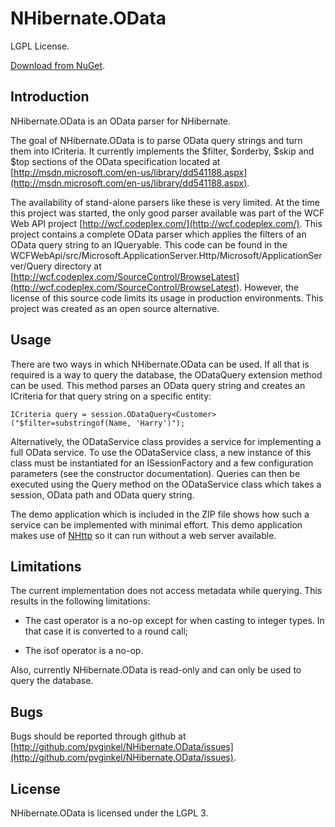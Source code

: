 # NHibernate.OData

LGPL License.

[Download from NuGet](http://nuget.org/packages/NHibernate.OData).

## Introduction

NHibernate.OData is an OData parser for NHibernate.

The goal of NHibernate.OData is to parse OData query strings and turn them
into ICriteria. It currently implements the $filter, $orderby, $skip and
$top sections of the OData specification located at
[http://msdn.microsoft.com/en-us/library/dd541188.aspx](http://msdn.microsoft.com/en-us/library/dd541188.aspx).

The availability of stand-alone parsers like these is very limited. At the time
this project was started, the only good parser available was part
of the WCF Web API project [http://wcf.codeplex.com/](http://wcf.codeplex.com/).
This project contains a complete OData parser which applies the filters
of an OData query string to an IQueryable. This code can be found in the
WCFWebApi/src/Microsoft.ApplicationServer.Http/Microsoft/ApplicationServer/Query
directory at [http://wcf.codeplex.com/SourceControl/BrowseLatest](http://wcf.codeplex.com/SourceControl/BrowseLatest).
However, the license of this source code limits its usage in production
environments. This project was created as an open source alternative.

## Usage

There are two ways in which NHibernate.OData can be used. If all that is required
is a way to query the database, the ODataQuery extension method can be used.
This method parses an OData query string and creates an ICriteria for that
query string on a specific entity:

    ICriteria query = session.ODataQuery<Customer>("$filter=substringof(Name, 'Harry')");

Alternatively, the ODataService class provides a service for implementing
a full OData service. To use the ODataService class, a new instance of this
class must be instantiated for an ISessionFactory and a few configuration
parameters (see the constructor documentation). Queries can then be
executed using the Query method on the ODataService class which takes a
session, OData path and OData query string.

The demo application which is included in the ZIP file shows how such a service
can be implemented with minimal effort. This demo application makes use of
[NHttp](http://github.com/pvginkel/NHttp) so it can run without a web
server available.

## Limitations

The current implementation does not access metadata while querying. This
results in the following limitations:

* The cast operator is a no-op except for when casting to integer types. In that case it is converted to a round call;

* The isof operator is a no-op.

Also, currently NHibernate.OData is read-only and can only be used to query
the database.

## Bugs

Bugs should be reported through github at
[http://github.com/pvginkel/NHibernate.OData/issues](http://github.com/pvginkel/NHibernate.OData/issues).

## License

NHibernate.OData is licensed under the LGPL 3.

